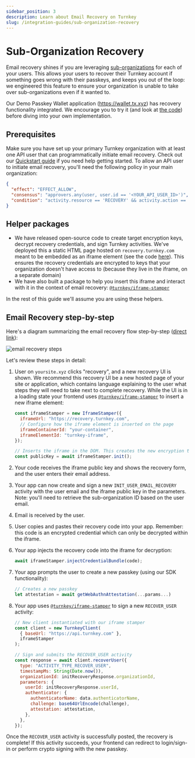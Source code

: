 ```yaml
---
sidebar_position: 3
description: Learn about Email Recovery on Turnkey
slug: /integration-guides/sub-organization-recovery
---
```


# Sub-Organization Recovery

Email recovery shines if you are leveraging [sub-organizations](/concepts/Sub-Organizations) for each of your users. This allows your users to recover their Turnkey account if something goes wrong with their passkeys, and keeps you out of the loop: we engineered this feature to ensure your organization is unable to take over sub-organizations even if it wanted to.

Our Demo Passkey Wallet application (https://wallet.tx.xyz) has recovery functionality integrated. We encourage you to try it (and look at [the code](https://github.com/tkhq/demo-passkey-wallet)) before diving into your own implementation.

## Prerequisites

Make sure you have set up your primary Turnkey organization with at least one API user that can programmatically initiate email recovery. Check out our [Quickstart guide](../getting-started/Quickstart.md) if you need help getting started. To allow an API user to initiate email recovery, you'll need the following policy in your main organization:

```json JSON
{
  "effect": "EFFECT_ALLOW",
  "consensus": "approvers.any(user, user.id == '<YOUR_API_USER_ID>')",
  "condition": "activity.resource == 'RECOVERY' && activity.action == 'CREATE'"
}
```

## Helper packages

- We have released open-source code to create target encryption keys, decrypt recovery credentials, and sign Turnkey activities. We've deployed this a static HTML page hosted on `recovery.turnkey.com` meant to be embedded as an iframe element (see the code [here](https://github.com/tkhq/frames)). This ensures the recovery credentials are encrypted to keys that your organization doesn't have access to (because they live in the iframe, on a separate domain)
- We have also built a package to help you insert this iframe and interact with it in the context of email recovery: [`@turnkey/iframe-stamper`](https://www.npmjs.com/package/@turnkey/iframe-stamper)

In the rest of this guide we'll assume you are using these helpers.

## Email Recovery step-by-step

Here's a diagram summarizing the email recovery flow step-by-step ([direct link](/img/email_recovery_steps.png)):

<p style={{ textAlign: "center" }}>
    <img src="/img/email_recovery_steps.png" alt="email recovery steps" />
</p>

Let's review these steps in detail:

1. User on `yoursite.xyz` clicks "recovery", and a new recovery UI is shown. We recommend this recovery UI be a new hosted page of your site or application, which contains language explaining to the user what steps they will need to take next to complete recovery. While the UI is in a loading state your frontend uses [`@turnkey/iframe-stamper`](https://www.npmjs.com/package/@turnkey/iframe-stamper) to insert a new iframe element:

   ```js
   const iframeStamper = new IframeStamper({
     iframeUrl: "https://recovery.turnkey.com",
     // Configure how the iframe element is inserted on the page
     iframeContainerId: "your-container",
     iframeElementId: "turnkey-iframe",
   });

   // Inserts the iframe in the DOM. This creates the new encryption target key
   const publicKey = await iframeStamper.init();
   ```

2. Your code receives the iframe public key and shows the recovery form, and the user enters their email address.
3. Your app can now create and sign a new `INIT_USER_EMAIL_RECOVERY` activity with the user email and the iframe public key in the parameters. Note: you'll need to retrieve the sub-organization ID based on the user email.
4. Email is received by the user.
5. User copies and pastes their recovery code into your app. Remember: this code is an encrypted credential which can only be decrypted within the iframe.
6. Your app injects the recovery code into the iframe for decryption:
   ```js
   await iframeStamper.injectCredentialBundle(code);
   ```
7. Your app prompts the user to create a new passkey (using our SDK functionality):
   ```js
   // Creates a new passkey
   let attestation = await getWebAuthnAttestation(...params...)
   ```
8. Your app uses [`@turnkey/iframe-stamper`](https://www.npmjs.com/package/@turnkey/iframe-stamper) to sign a new `RECOVER_USER` activity:

   ```js
   // New client instantiated with our iframe stamper
   const client = new TurnkeyClient(
     { baseUrl: "https://api.turnkey.com" },
     iframeStamper
   );

   // Sign and submits the RECOVER_USER activity
   const response = await client.recoverUser({
     type: "ACTIVITY_TYPE_RECOVER_USER",
     timestampMs: String(Date.now()),
     organizationId: initRecoveryResponse.organizationId,
     parameters: {
       userId: initRecoveryResponse.userId,
       authenticator: {
         authenticatorName: data.authenticatorName,
         challenge: base64UrlEncode(challenge),
         attestation: attestation,
       },
     },
   });
   ```

Once the `RECOVER_USER` activity is successfully posted, the recovery is complete! If this activity succeeds, your frontend can redirect to login/sign-in or perform crypto signing with the new passkey.
